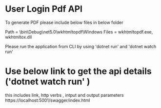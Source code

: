 # User Login Pdf API

To generate PDF please include below files in below folder

 
 Path = \bin\Debug\net5.0\wkhtmltopdf\Windows
 Files = wkhtmltopdf.exe, wkhtmltox.dll
 
 Please run the application from CLI by using 'dotnet run' and 'dotnet watch run' 
 
# Use below link to get the api details ('dotnet watch run' )
this includes link, http verbs , intput and output parameters 
 https://localhost:5001/swagger/index.html
